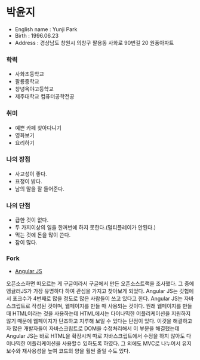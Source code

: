 # 박윤지

- English name : Yunji Park
- Birth : 1996.06.23
- Address : 경상남도 창원시 의창구 팔용동 사화로 90번길 20 원풍아파트

### 학력

- 사화초등학교
- 팔룡중학교
- 창녕옥야고등학교
- 제주대학교 컴퓨터공학전공

### 취미

- 예쁜 카페 찾아다니기
- 영화보기
- 요리하기

### 나의 장점

- 사교성이 좋다.
- 표정이 밝다.
- 남의 말을 잘 들어준다.

### 나의 단점

- 급한 것이 없다.
- 두 가지이상의 일을 한꺼번에 하지 못한다.(멀티플레이가 안된다.)
- 먹는 것에 돈을 많이 쓴다.
- 잠이 많다.

### Fork

- [Angular JS](https://github.com/yunjipark0623/angular.js)

 오픈소스하면 떠오르는 게 구글이라서 구글에서 만든 오픈소스트랙을 조사했다. 그 중에 앵귤러JS가 가장 유명하다 하여 관심을 가지고 찾아보게 되었다. Angular JS는 깃헙에서 포크수가 4번째로 많을 정도로 많은 사람들이 쓰고 있다고 한다. Angular JS는 자바스크립트로 작성된 것이며, 웹페이지를 만들 때 사용되는 것이다. 원래 웹페이지를 만들 때 HTML이라는 것을 사용하는데 HTML에서는 다이나믹한 어플리케이션을 지원하지 않기 때문에 웹페이지가 단조하고 지루해 보일 수 있다는 단점이 있다. 이것을 해결하고자 많은 개발자들이 자바스크립트로 DOM을 수정처리해서 이 부분을 해결했는데 Angular JS는 바로 HTML을 확장시켜 따로 자바스크립트에서 수정을 하지 않아도 다이나믹한 어플리케이션을 사용할수 있하도록 하였다. 그 외에도 MVC로 나누어서 유지보수와 재사용성을 높여 코드의 양을 훨씬 줄일 수도 있다. 




